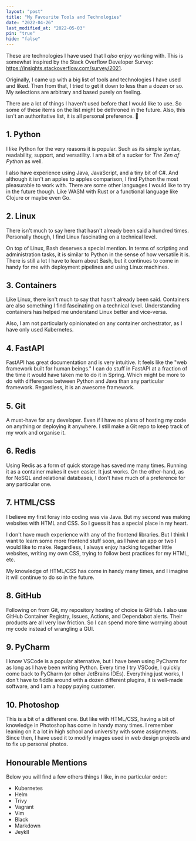 ```yaml
---
layout: "post"
title: "My Favourite Tools and Technologies"
date: "2022-04-26"
last_modified_at: "2022-05-03"
pin: "true"
hide: "false"
---
```


These are technologies I have used that I _also_ enjoy working with. This is
somewhat inspired by the Stack Overflow Developer
Survey: <https://insights.stackoverflow.com/survey/2021>.

Originally, I came up with a big list of tools and technologies I have used and
liked. Then from that, I tried to get it down to less than a dozen or so. My
selections are arbitrary and based purely on feeling.

There are a lot of things I haven't used before that I would like to use. So
some of these items on the list might be dethroned in the future. Also, this
isn't an authoritative list, it is all personal preference. 🙂

## 1. Python

I like Python for the very reasons it is popular. Such as its simple syntax,
readability, support, and versatility. I am a bit of a sucker for _The Zen of
Python_ as well.

I also have experience using Java, JavaScript, and a tiny bit of C#. And
although it isn't an apples to apples comparison, I find Python the most
pleasurable to work with. There are some other languages I would like to try in
the future though. Like WASM with Rust or a functional language like Clojure or
maybe even Go.

## 2. Linux

There isn't much to say here that hasn't already been said a hundred times.
Personally though, I find Linux fascinating on a technical level.

On top of Linux, Bash deserves a special mention. In terms of scripting and
administration tasks, it is similar to Python in the sense of how versatile it
is. There is still a lot I have to learn about Bash, but it continues to come in
handy for me with deployment pipelines and using Linux machines.

## 3. Containers

Like Linux, there isn't much to say that hasn't already been said. Containers
are also something I find fascinating on a technical level. Understanding
containers has helped me understand Linux better and vice-versa.

Also, I am not particularly opinionated on any container orchestrator, as I have
only used Kubernetes.

## 4. FastAPI

FastAPI has great documentation and is very intuitive. It feels like the "web
framework built for human beings." I can do stuff in FastAPI at a fraction of
the time it would have taken me to do it in Spring. Which might be more to do
with differences between Python and Java than any particular framework.
Regardless, it is an awesome framework.

## 5. Git

A must-have for any developer. Even if I have no plans of hosting my code on
anything or deploying it anywhere. I still make a Git repo to keep track of my
work and organise it.

## 6. Redis

Using Redis as a form of quick storage has saved me many times. Running it as a
container makes it even easier. It just works. On the other-hand, as for NoSQL
and relational databases, I don't have much of a preference for any particular
one.

## 7. HTML/CSS

I believe my first foray into coding was via Java. But my second was making
websites with HTML and CSS. So I guess it has a special place in my heart.

I don't have much experience with any of the frontend libraries. But I think I
want to learn some more frontend stuff soon, as I have an app or two I would
like to make. Regardless, I always enjoy hacking together little websites,
writing my own CSS, trying to follow best practices for my HTML, etc.

My knowledge of HTML/CSS has come in handy many times, and I imagine it will
continue to do so in the future.

## 8. GitHub

Following on from Git, my repository hosting of choice is GitHub. I also use
GitHub Container Registry, Issues, Actions, and Dependabot alerts. Their
products are all very low friction. So I can spend more time worrying about my
code instead of wrangling a GUI.

## 9. PyCharm

I know VSCode is a popular alternative, but I have been using PyCharm for as
long as I have been writing Python. Every time I try VSCode, I quickly come back
to PyCharm (or other JetBrains IDEs). Everything just works, I don't have to
fiddle around with a dozen different plugins, it is well-made software, and I am
a happy paying customer.

## 10. Photoshop

This is a bit of a different one. But like with HTML/CSS, having a bit of
knowledge in Photoshop has come in handy many times. I remember leaning on it a
lot in high school and university with some assignments. Since then, I have used
it to modify images used in web design projects and to fix up personal photos.

## Honourable Mentions

Below you will find a few others things I like, in no particular order:

- Kubernetes
- Helm
- Trivy
- Vagrant
- Vim
- Black
- Markdown
- Jeykll
